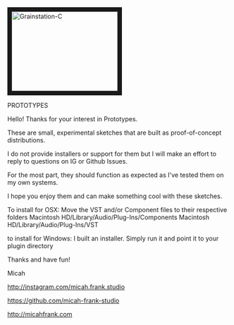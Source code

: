 
<a href="http://www.youtube.com/watch?feature=player_embedded&v=6wFx7nao0Bw" target="_blank">
<img src="http://img.youtube.com/vi/6wFx7nao0Bw/0.jpg" alt="Grainstation-C" width="240" height="180" border="10" /></a>

PROTOTYPES

Hello! Thanks for your interest in Prototypes.

These are small, experimental sketches that are built as proof-of-concept distributions.

I do not provide installers or support for them but I will make an effort to reply to questions on IG or Github Issues.

For the most part, they should function as expected as I've tested them on my own systems.

I hope you enjoy them and can make something cool with these sketches.

To install for OSX:
Move the VST and/or Component files to their respective folders
Macintosh HD/Library/Audio/Plug-Ins/Components
Macintosh HD/Library/Audio/Plug-Ins/VST

to install for Windows:
I built an installer. Simply run it and point it to your plugin directory

Thanks and have fun!

Micah

http://instagram.com/micah.frank.studio

https://github.com/micah-frank-studio

http://micahfrank.com
